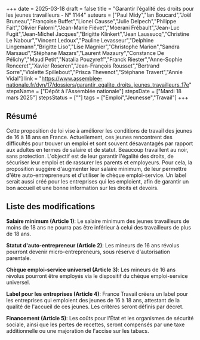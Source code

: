 +++
date = 2025-03-18
draft = false
title = "Garantir l’égalité des droits pour les jeunes travailleurs - N° 1144"
auteurs = ["Paul Midy","Ian Boucard","Joël Bruneau","Françoise Buffet","Lionel Causse","Julie Delpech","Philippe Fait","Olivier Falorni","Jean-Marie Fiévet","Moerani Frébault","Jean-Luc Fugit","Jean-Michel Jacques","Brigitte Klinkert","Jean Laussucq","Christine Le Nabour","Vincent Ledoux","Pauline Levasseur","Delphine Lingemann","Brigitte Liso","Lise Magnier","Christophe Marion","Sandra Marsaud","Stéphane Mazars","Laurent Mazaury","Constance De Pélichy","Maud Petit","Natalia Pouzyreff","Franck Riester","Anne-Sophie Ronceret","Xavier Roseren","Jean-François Rousset","Bertrand Sorre","Violette Spillebout","Prisca Thevenot","Stéphane Travert","Annie Vidal"]
link = "https://www.assemblee-nationale.fr/dyn/17/dossiers/garantir_egalite_droits_jeunes_travailleurs_17e"
stepsName = ["Dépôt à l'Assemblée nationale"]
stepsDate = ["Mardi 18 mars 2025"]
stepsStatus = [""]
tags = ["Emploi","Jeunesse","Travail"]
+++

## Résumé

Cette proposition de loi vise à améliorer les conditions de travail des jeunes de 16 à 18 ans en France. Actuellement, ces jeunes rencontrent des difficultés pour trouver un emploi et sont souvent désavantagés par rapport aux adultes en termes de salaire et de statut. Beaucoup travaillent au noir, sans protection. L'objectif est de leur garantir l'égalité des droits, de sécuriser leur emploi et de rassurer les parents et employeurs. Pour cela, la proposition suggère d'augmenter leur salaire minimum, de leur permettre d'être auto-entrepreneurs et d'utiliser le chèque emploi-service. Un label serait aussi créé pour les entreprises qui les emploient, afin de garantir un bon accueil et une bonne information sur les droits et devoirs.

## Liste des modifications

**Salaire minimum (Article 1)**: Le salaire minimum des jeunes travailleurs de moins de 18 ans ne pourra pas être inférieur à celui des travailleurs de plus de 18 ans.

**Statut d'auto-entrepreneur (Article 2)**: Les mineurs de 16 ans révolus pourront devenir micro-entrepreneurs, sous réserve d'autorisation parentale.

**Chèque emploi-service universel (Article 3)**: Les mineurs de 16 ans révolus pourront être employés via le dispositif du chèque emploi-service universel.

**Label pour les entreprises (Article 4)**: France Travail créera un label pour les entreprises qui emploient des jeunes de 16 à 18 ans, attestant de la qualité de l'accueil de ces jeunes. Les critères seront définis par décret.

**Financement (Article 5)**: Les coûts pour l'État et les organismes de sécurité sociale, ainsi que les pertes de recettes, seront compensés par une taxe additionnelle ou une majoration de l'accise sur les tabacs.
